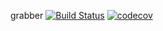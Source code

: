 grabber
[![Build Status](https://travis-ci.org/EdgarGilmanov/job4j_grabber.svg?branch=master)](https://travis-ci.org/EdgarGilmanov/job4j_grabber)
[![codecov](https://codecov.io/gh/EdgarGilmanov/job4j_grabber/branch/master/graph/badge.svg)](https://codecov.io/gh/EdgarGilmanov/job4j_grabber)
